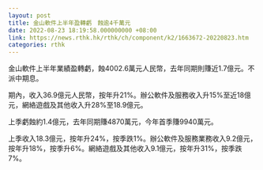 ```yaml
---
layout: post
title: 金山軟件上半年盈轉虧　蝕逾4千萬元
date: 2022-08-23 18:19:58.000000000 +08:00
link: https://news.rthk.hk/rthk/ch/component/k2/1663672-20220823.htm
categories: rthk
---
```


金山軟件上半年業績盈轉虧，蝕4002.6萬元人民幣，去年同期則賺近1.7億元。不派中期息。

期內，收入36.9億元人民幣，按年升21%。辦公軟件及服務收入升15%至近18億元，網絡遊戲及其他收入升28%至18.9億元。

上季虧蝕約1.4億元，去年同期賺4870萬元，今年首季賺9940萬元。

上季收入18.3億元，按年升24%，按季跌1%。辦公軟件及服務業務收入9.2億元，按年升18%，按季升6%。網絡遊戲及其他收入9.1億元，按年升31%，按季跌7%。
